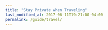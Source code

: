 ```yaml
---
title: "Stay Private when Traveling"
last_modified_at: 2017-06-11T19:21:00-04:00
permalink: /guide/travel/
---
```

